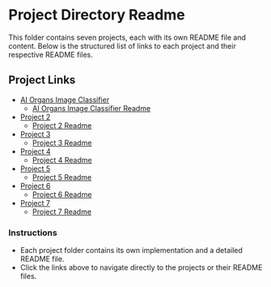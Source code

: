 # Project Directory Readme

This folder contains seven projects, each with its own README file and content. Below is the structured list of links to each project and their respective README files.

## Project Links

- [AI Organs Image Classifier](https://github.com/MonaElkhouly/Anatomy-Based-Imaging/tree/main/AI%20Organs%20Image%20Classifier)
  - [AI Organs Image Classifier Readme](https://github.com/MonaElkhouly/Anatomy-Based-Imaging/blob/main/AI%20Organs%20Image%20Classifier/README.md)
- [Project 2](.\Project2)
  - [Project 2 Readme](.\Project2\README.md)
- [Project 3](.\Project3)
  - [Project 3 Readme](.\Project3\README.md)
- [Project 4](.\Project4)
  - [Project 4 Readme](.\Project4\README.md)
- [Project 5](.\Project5)
  - [Project 5 Readme](.\Project5\README.md)
- [Project 6](.\Project6)
  - [Project 6 Readme](.\Project6\README.md)
- [Project 7](.\Project7)
  - [Project 7 Readme](.\Project7\README.md)

### Instructions
- Each project folder contains its own implementation and a detailed README file.
- Click the links above to navigate directly to the projects or their README files.

